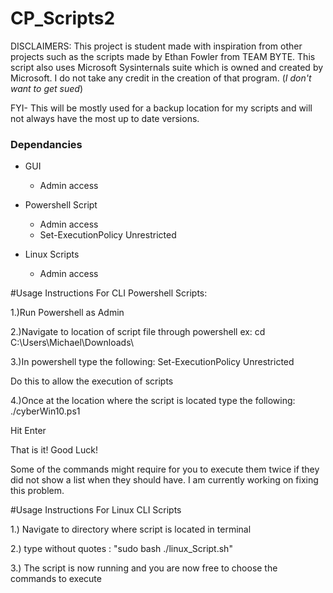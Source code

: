 # CP_Scripts2
DISCLAIMERS: This project is student made with inspiration from other projects such as the scripts made by Ethan Fowler from TEAM BYTE.
This script also uses Microsoft Sysinternals suite which is owned and created by Microsoft. I do not take any credit in the creation of that program. (_I don't want to get sued_)  

FYI- This will be mostly used for a backup location for my scripts and will not always have the most up to date versions.

### Dependancies

- GUI
  - Admin access

- Powershell Script
  - Admin access
  - Set-ExecutionPolicy Unrestricted

- Linux Scripts
  - Admin access


#Usage Instructions For CLI Powershell Scripts:

1.)Run Powershell as Admin

2.)Navigate to location of script file through powershell ex: cd C:\Users\Michael\Downloads\

3.)In powershell type the following: Set-ExecutionPolicy Unrestricted          

Do this to allow the execution of scripts

4.)Once at the location where the script is located type the following: ./cyberWin10.ps1

Hit Enter

That is it! Good Luck!

Some of the commands might require for you to execute them twice if they did not show a list when they should have. I am currently working on fixing this problem.

#Usage Instructions For Linux CLI Scripts

1.) Navigate to directory where script is located in terminal

2.) type without quotes : "sudo bash ./linux_Script.sh"

3.) The script is now running and you are now free to choose the commands to execute
